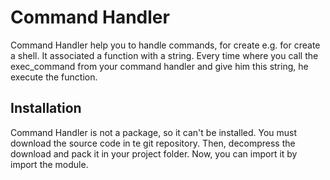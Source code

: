 # Command Handler

Command Handler help you to handle commands, for create e.g. for create a shell. It associated a function with a string. Every time where you call the exec_command from your command handler and give him this string, he execute the function.

## Installation
Command Handler is not a package, so it can't be installed. You must download the source code in te git repository. Then, decompress the download and pack it in your project folder. Now, you can import it by import the module.